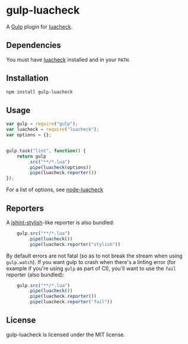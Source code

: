# gulp-luacheck

A [Gulp](http://gulpjs.com/) plugin for [luacheck](
https://github.com/mpeterv/luacheck).

## Dependencies

You must have [luacheck](https://github.com/mpeterv/luacheck) installed and in
your `PATH`.

## Installation

```bash
npm install gulp-luacheck
```

## Usage

```javascript
var gulp = require("gulp");
var luacheck = require("luacheck");
var options = {};


gulp.task("lint", function() {
    return gulp
        .src("**/*.lua")
        .pipe(luacheck(options))
        .pipe(luacheck.reporter())
});
```

For a list of options, see [node-luacheck](
https://github.com/za-creature/node-luacheck)

## Reporters

A [jshint-stylish](https://github.com/sindresorhus/jshint-stylish)-like
reporter is also bundled:


```javascript
    gulp.src("**/*.lua")
        .pipe(luacheck())
        .pipe(luacheck.reporter("stylish"))
```

By default errors are not fatal (so as to not break the stream when using
`gulp.watch`). If you want gulp to crash when there's a linting error (for
example if you're using `gulp` as part of CI), you'll want to use the `fail`
reporter (also bundled):

```javascript
    gulp.src("**/*.lua")
        .pipe(luacheck())
        .pipe(luacheck.reporter())
        .pipe(luacheck.reporter("fail"))
```

## License

gulp-luacheck is licensed under the MIT license.
